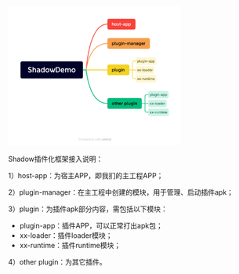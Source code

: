 <img src="./ShadowDemo_framework.png" width="70%" height="70%">


Shadow插件化框架接入说明：

1）host-app：为宿主APP，即我扪的主工程APP；

2）plugin-manager：在主工程中创建的模块，用于管理、启动插件apk；

3）plugin：为插件apk部分内容，需包括以下模块：

- plugin-app：插件APP，可以正常打出apk包；
- xx-loader：插件loader模块；
- xx-runtime：插件runtime模块；

4）other plugin：为其它插件。

